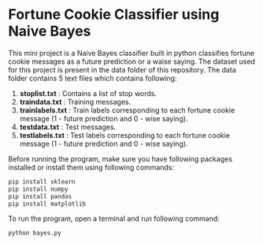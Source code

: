 # Fortune Cookie Classifier using Naive Bayes

This mini project is a Naive Bayes classifier built in python classifies fortune cookie messages as a future prediction or a waise saying. The dataset used for this project is present in the data folder of this repository. The data folder contains 5 text files which contains following:
  1. **stoplist.txt** : Contains a list of stop words.
  2. **traindata.txt** : Training messages.
  3. **trainlabels.txt** : Train labels corresponding to each fortune cookie message (1 - future prediction and 0 - wise saying).
  4. **testdata.txt** : Test messages.
  5. **testlabels.txt** : Test labels corresponding to each fortune cookie message (1 - future prediction and 0 - wise saying).
  
Before running the program, make sure you have following packages installed or install them using following commands:
 ```python
 pip install sklearn
 pip install numpy
 pip install pandas
 pip install matplotlib
 ```
 
To run the program, open a terminal and run following command:
 ```python
 python bayes.py
 ```
